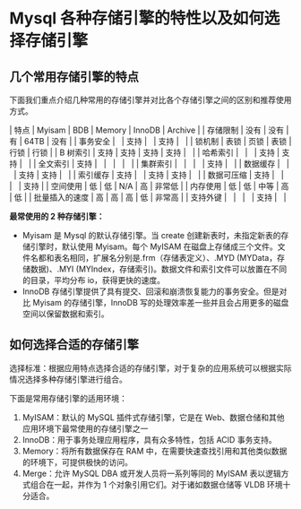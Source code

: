# Mysql 各种存储引擎的特性以及如何选择存储引擎

## 几个常用存储引擎的特点

下面我们重点介绍几种常用的存储引擎并对比各个存储引擎之间的区别和推荐使用方式。

| 特点 | Myisam | BDB | Memory | InnoDB | Archive |
| 存储限制 | 没有 | 没有 | 有 | 64TB | 没有 |
| 事务安全 |   | 支持 |   | 支持 |   |
| 锁机制 | 表锁 | 页锁 | 表锁 | 行锁 | 行锁 |
| B 树索引 | 支持 | 支持 | 支持 | 支持 |   |
| 哈希索引 |   |   | 支持 | 支持 |   |
| 全文索引 | 支持 |   |   |   |   |
| 集群索引 |   |   |   | 支持 |   |
| 数据缓存 |   |   | 支持 | 支持 |   |
| 索引缓存 | 支持 |   | 支持 | 支持 |   |
| 数据可压缩 | 支持 |   |   |   | 支持 |
| 空间使用 | 低 | 低 | N/A | 高 | 非常低 |
| 内存使用 | 低 | 低 | 中等 | 高 | 低 |
| 批量插入的速度 | 高 | 高 | 高 | 低 | 非常高 |
| 支持外键 |   |   |   | 支持 |   |

**最常使用的 2 种存储引擎：**

*   Myisam 是 Mysql 的默认存储引擎。当 create 创建新表时，未指定新表的存储引擎时，默认使用 Myisam。每个 MyISAM 在磁盘上存储成三个文件。文件名都和表名相同，扩展名分别是.frm（存储表定义）、.MYD (MYData，存储数据)、.MYI (MYIndex，存储索引)。数据文件和索引文件可以放置在不同的目录，平均分布 io，获得更快的速度。   
*   InnoDB 存储引擎提供了具有提交、回滚和崩溃恢复能力的事务安全。但是对比 Myisam 的存储引擎，InnoDB 写的处理效率差一些并且会占用更多的磁盘空间以保留数据和索引。

## 如何选择合适的存储引擎

选择标准：根据应用特点选择合适的存储引擎，对于复杂的应用系统可以根据实际情况选择多种存储引擎进行组合。

下面是常用存储引擎的适用环境：

1.  MyISAM：默认的 MySQL 插件式存储引擎，它是在 Web、数据仓储和其他应用环境下最常使用的存储引擎之一
2.  InnoDB：用于事务处理应用程序，具有众多特性，包括 ACID 事务支持。
3.  Memory：将所有数据保存在 RAM 中，在需要快速查找引用和其他类似数据的环境下，可提供极快的访问。
4.  Merge：允许 MySQL DBA 或开发人员将一系列等同的 MyISAM 表以逻辑方式组合在一起，并作为 1 个对象引用它们。对于诸如数据仓储等 VLDB 环境十分适合。